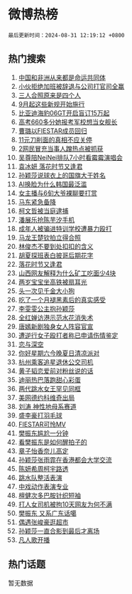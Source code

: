 # 微博热榜

`最后更新时间：2024-08-31 12:19:12 +0800`

## 热门搜索

1. [中国和非洲从来都是命运共同体](https://m.weibo.cn/search?containerid=100103type%3D1%26t%3D10%26q%3D%23%E4%B8%AD%E5%9B%BD%E5%92%8C%E9%9D%9E%E6%B4%B2%E4%BB%8E%E6%9D%A5%E9%83%BD%E6%98%AF%E5%91%BD%E8%BF%90%E5%85%B1%E5%90%8C%E4%BD%93%23&stream_entry_id=51&isnewpage=1&extparam=seat%3D1%26pos%3D0%26cate%3D10103%26q%3D%2523%25E4%25B8%25AD%25E5%259B%25BD%25E5%2592%258C%25E9%259D%259E%25E6%25B4%25B2%25E4%25BB%258E%25E6%259D%25A5%25E9%2583%25BD%25E6%2598%25AF%25E5%2591%25BD%25E8%25BF%2590%25E5%2585%25B1%25E5%2590%258C%25E4%25BD%2593%2523%26stream_entry_id%3D51%26filter_type%3Drealtimehot%26dgr%3D0%26c_type%3D51%26display_time%3D1725077950%26pre_seqid%3D17250779509100064158)
1. [小伙拒绝加班被辞退与公司打官司全赢](https://m.weibo.cn/search?containerid=100103type%3D1%26t%3D10%26q%3D%23%E5%B0%8F%E4%BC%99%E6%8B%92%E7%BB%9D%E5%8A%A0%E7%8F%AD%E8%A2%AB%E8%BE%9E%E9%80%80%E4%B8%8E%E5%85%AC%E5%8F%B8%E6%89%93%E5%AE%98%E5%8F%B8%E5%85%A8%E8%B5%A2%23&stream_entry_id=31&isnewpage=1&extparam=seat%3D1%26flag%3D1%26filter_type%3Drealtimehot%26realpos%3D1%26c_type%3D31%26lcate%3D5001%26cate%3D5001%26band_rank%3D1%26pos%3D0%26q%3D%2523%25E5%25B0%258F%25E4%25BC%2599%25E6%258B%2592%25E7%25BB%259D%25E5%258A%25A0%25E7%258F%25AD%25E8%25A2%25AB%25E8%25BE%259E%25E9%2580%2580%25E4%25B8%258E%25E5%2585%25AC%25E5%258F%25B8%25E6%2589%2593%25E5%25AE%2598%25E5%258F%25B8%25E5%2585%25A8%25E8%25B5%25A2%2523%26stream_entry_id%3D31%26dgr%3D0%26display_time%3D1725077950%26pre_seqid%3D17250779509100064158)
1. [三人合照原来是四个人](https://m.weibo.cn/search?containerid=100103type%3D1%26t%3D10%26q%3D%E4%B8%89%E4%BA%BA%E5%90%88%E7%85%A7%E5%8E%9F%E6%9D%A5%E6%98%AF%E5%9B%9B%E4%B8%AA%E4%BA%BA&stream_entry_id=31&isnewpage=1&extparam=seat%3D1%26flag%3D2%26filter_type%3Drealtimehot%26realpos%3D2%26c_type%3D31%26lcate%3D5001%26cate%3D5001%26band_rank%3D2%26pos%3D1%26q%3D%25E4%25B8%2589%25E4%25BA%25BA%25E5%2590%2588%25E7%2585%25A7%25E5%258E%259F%25E6%259D%25A5%25E6%2598%25AF%25E5%259B%259B%25E4%25B8%25AA%25E4%25BA%25BA%26stream_entry_id%3D31%26dgr%3D0%26display_time%3D1725077950%26pre_seqid%3D17250779509100064158)
1. [9月起这些新规开始施行](https://m.weibo.cn/search?containerid=100103type%3D1%26t%3D10%26q%3D%239%E6%9C%88%E8%B5%B7%E8%BF%99%E4%BA%9B%E6%96%B0%E8%A7%84%E5%BC%80%E5%A7%8B%E6%96%BD%E8%A1%8C%23&stream_entry_id=31&isnewpage=1&extparam=seat%3D1%26flag%3D0%26filter_type%3Drealtimehot%26realpos%3D3%26c_type%3D31%26lcate%3D5001%26cate%3D5001%26band_rank%3D3%26pos%3D2%26q%3D%25239%25E6%259C%2588%25E8%25B5%25B7%25E8%25BF%2599%25E4%25BA%259B%25E6%2596%25B0%25E8%25A7%2584%25E5%25BC%2580%25E5%25A7%258B%25E6%2596%25BD%25E8%25A1%258C%2523%26stream_entry_id%3D31%26dgr%3D0%26display_time%3D1725077950%26pre_seqid%3D17250779509100064158)
1. [比亚迪海豹06GT开启盲订15万起](https://m.weibo.cn/search?containerid=100103type%3D1%26t%3D10%26q%3D%23%E6%AF%94%E4%BA%9A%E8%BF%AA%E6%B5%B7%E8%B1%B906GT%E5%BC%80%E5%90%AF%E7%9B%B2%E8%AE%A215%E4%B8%87%E8%B5%B7%23&stream_entry_id=31&isnewpage=1&extparam=seat%3D1%26adid%3D252853%26is_ad_pos%3D1%26filter_type%3Drealtimehot%26c_type%3D31%26lcate%3D5001%26band_rank%3D4%26cate%3D5001%26topic_ad%3D1%26pos%3D3%26q%3D%2523%25E6%25AF%2594%25E4%25BA%259A%25E8%25BF%25AA%25E6%25B5%25B7%25E8%25B1%25B906GT%25E5%25BC%2580%25E5%2590%25AF%25E7%259B%25B2%25E8%25AE%25A215%25E4%25B8%2587%25E8%25B5%25B7%2523%26stream_entry_id%3D31%26dgr%3D0%26display_time%3D1725077950%26pre_seqid%3D17250779509100064158)
1. [高考660多分她报考军校想当女舰长](https://m.weibo.cn/search?containerid=100103type%3D1%26t%3D10%26q%3D%23%E9%AB%98%E8%80%83660%E5%A4%9A%E5%88%86%E5%A5%B9%E6%8A%A5%E8%80%83%E5%86%9B%E6%A0%A1%E6%83%B3%E5%BD%93%E5%A5%B3%E8%88%B0%E9%95%BF%23&stream_entry_id=31&isnewpage=1&extparam=seat%3D1%26flag%3D1%26filter_type%3Drealtimehot%26realpos%3D4%26c_type%3D31%26lcate%3D5001%26cate%3D5001%26band_rank%3D4%26pos%3D4%26q%3D%2523%25E9%25AB%2598%25E8%2580%2583660%25E5%25A4%259A%25E5%2588%2586%25E5%25A5%25B9%25E6%258A%25A5%25E8%2580%2583%25E5%2586%259B%25E6%25A0%25A1%25E6%2583%25B3%25E5%25BD%2593%25E5%25A5%25B3%25E8%2588%25B0%25E9%2595%25BF%2523%26stream_entry_id%3D31%26dgr%3D0%26display_time%3D1725077950%26pre_seqid%3D17250779509100064158)
1. [曹璐以FIESTAR成员回归](https://m.weibo.cn/search?containerid=100103type%3D1%26t%3D10%26q%3D%23%E6%9B%B9%E7%92%90%E4%BB%A5FIESTAR%E6%88%90%E5%91%98%E5%9B%9E%E5%BD%92%23&stream_entry_id=31&isnewpage=1&extparam=seat%3D1%26flag%3D1%26filter_type%3Drealtimehot%26realpos%3D5%26c_type%3D31%26lcate%3D5001%26cate%3D5001%26band_rank%3D5%26pos%3D5%26q%3D%2523%25E6%259B%25B9%25E7%2592%2590%25E4%25BB%25A5FIESTAR%25E6%2588%2590%25E5%2591%2598%25E5%259B%259E%25E5%25BD%2592%2523%26stream_entry_id%3D31%26dgr%3D0%26display_time%3D1725077950%26pre_seqid%3D17250779509100064158)
1. [11元刀削面的真相不应关停](https://m.weibo.cn/search?containerid=100103type%3D1%26t%3D10%26q%3D%2311%E5%85%83%E5%88%80%E5%89%8A%E9%9D%A2%E7%9A%84%E7%9C%9F%E7%9B%B8%E4%B8%8D%E5%BA%94%E5%85%B3%E5%81%9C%23&stream_entry_id=31&isnewpage=1&extparam=seat%3D1%26flag%3D0%26filter_type%3Drealtimehot%26realpos%3D6%26c_type%3D31%26lcate%3D5001%26cate%3D5001%26band_rank%3D6%26pos%3D6%26q%3D%252311%25E5%2585%2583%25E5%2588%2580%25E5%2589%258A%25E9%259D%25A2%25E7%259A%2584%25E7%259C%259F%25E7%259B%25B8%25E4%25B8%258D%25E5%25BA%2594%25E5%2585%25B3%25E5%2581%259C%2523%26stream_entry_id%3D31%26dgr%3D0%26display_time%3D1725077950%26pre_seqid%3D17250779509100064158)
1. [2网民冒充当事人蹭热点被抓获](https://m.weibo.cn/search?containerid=100103type%3D1%26t%3D10%26q%3D%232%E7%BD%91%E6%B0%91%E5%86%92%E5%85%85%E5%BD%93%E4%BA%8B%E4%BA%BA%E8%B9%AD%E7%83%AD%E7%82%B9%E8%A2%AB%E6%8A%93%E8%8E%B7%23&stream_entry_id=31&isnewpage=1&extparam=seat%3D1%26adid%3D252927%26is_ad_pos%3D1%26filter_type%3Drealtimehot%26c_type%3D31%26lcate%3D5001%26cate%3D5001%26band_rank%3D7%26pos%3D7%26q%3D%25232%25E7%25BD%2591%25E6%25B0%2591%25E5%2586%2592%25E5%2585%2585%25E5%25BD%2593%25E4%25BA%258B%25E4%25BA%25BA%25E8%25B9%25AD%25E7%2583%25AD%25E7%2582%25B9%25E8%25A2%25AB%25E6%258A%2593%25E8%258E%25B7%2523%26stream_entry_id%3D31%26dgr%3D0%26display_time%3D1725077950%26pre_seqid%3D17250779509100064158)
1. [吴尊陪NeiNei排队7小时看霉霉演唱会](https://m.weibo.cn/search?containerid=100103type%3D1%26t%3D10%26q%3D%23%E5%90%B4%E5%B0%8A%E9%99%AANeiNei%E6%8E%92%E9%98%9F7%E5%B0%8F%E6%97%B6%E7%9C%8B%E9%9C%89%E9%9C%89%E6%BC%94%E5%94%B1%E4%BC%9A%23&stream_entry_id=31&isnewpage=1&extparam=seat%3D1%26flag%3D2%26filter_type%3Drealtimehot%26realpos%3D7%26c_type%3D31%26lcate%3D5001%26cate%3D5001%26band_rank%3D7%26pos%3D8%26q%3D%2523%25E5%2590%25B4%25E5%25B0%258A%25E9%2599%25AANeiNei%25E6%258E%2592%25E9%2598%259F7%25E5%25B0%258F%25E6%2597%25B6%25E7%259C%258B%25E9%259C%2589%25E9%259C%2589%25E6%25BC%2594%25E5%2594%25B1%25E4%25BC%259A%2523%26stream_entry_id%3D31%26dgr%3D0%26display_time%3D1725077950%26pre_seqid%3D17250779509100064158)
1. [袁冰妍 落花时节又逢君](https://m.weibo.cn/search?containerid=100103type%3D1%26t%3D10%26q%3D%E8%A2%81%E5%86%B0%E5%A6%8D+%E8%90%BD%E8%8A%B1%E6%97%B6%E8%8A%82%E5%8F%88%E9%80%A2%E5%90%9B&stream_entry_id=31&isnewpage=1&extparam=seat%3D1%26flag%3D1%26filter_type%3Drealtimehot%26realpos%3D8%26c_type%3D31%26lcate%3D5001%26cate%3D5001%26band_rank%3D8%26pos%3D9%26q%3D%25E8%25A2%2581%25E5%2586%25B0%25E5%25A6%258D%2520%25E8%2590%25BD%25E8%258A%25B1%25E6%2597%25B6%25E8%258A%2582%25E5%258F%2588%25E9%2580%25A2%25E5%2590%259B%26stream_entry_id%3D31%26dgr%3D0%26display_time%3D1725077950%26pre_seqid%3D17250779509100064158)
1. [孙颖莎说球衣上的国旗大于姓名](https://m.weibo.cn/search?containerid=100103type%3D1%26t%3D10%26q%3D%23%E5%AD%99%E9%A2%96%E8%8E%8E%E8%AF%B4%E7%90%83%E8%A1%A3%E4%B8%8A%E7%9A%84%E5%9B%BD%E6%97%97%E5%A4%A7%E4%BA%8E%E5%A7%93%E5%90%8D%23&stream_entry_id=31&isnewpage=1&extparam=seat%3D1%26flag%3D0%26filter_type%3Drealtimehot%26realpos%3D9%26c_type%3D31%26lcate%3D5001%26cate%3D5001%26band_rank%3D9%26pos%3D10%26q%3D%2523%25E5%25AD%2599%25E9%25A2%2596%25E8%258E%258E%25E8%25AF%25B4%25E7%2590%2583%25E8%25A1%25A3%25E4%25B8%258A%25E7%259A%2584%25E5%259B%25BD%25E6%2597%2597%25E5%25A4%25A7%25E4%25BA%258E%25E5%25A7%2593%25E5%2590%258D%2523%26stream_entry_id%3D31%26dgr%3D0%26display_time%3D1725077950%26pre_seqid%3D17250779509100064158)
1. [AI换脸为什么韩国最泛滥](https://m.weibo.cn/search?containerid=100103type%3D1%26t%3D10%26q%3D%23AI%E6%8D%A2%E8%84%B8%E4%B8%BA%E4%BB%80%E4%B9%88%E9%9F%A9%E5%9B%BD%E6%9C%80%E6%B3%9B%E6%BB%A5%23&stream_entry_id=31&isnewpage=1&extparam=seat%3D1%26flag%3D1%26filter_type%3Drealtimehot%26realpos%3D10%26c_type%3D31%26lcate%3D5001%26cate%3D5001%26band_rank%3D10%26pos%3D11%26q%3D%2523AI%25E6%258D%25A2%25E8%2584%25B8%25E4%25B8%25BA%25E4%25BB%2580%25E4%25B9%2588%25E9%259F%25A9%25E5%259B%25BD%25E6%259C%2580%25E6%25B3%259B%25E6%25BB%25A5%2523%26stream_entry_id%3D31%26dgr%3D0%26display_time%3D1725077950%26pre_seqid%3D17250779509100064158)
1. [女主播与6旬大爷裸聊要打赏](https://m.weibo.cn/search?containerid=100103type%3D1%26t%3D10%26q%3D%23%E5%A5%B3%E4%B8%BB%E6%92%AD%E4%B8%8E6%E6%97%AC%E5%A4%A7%E7%88%B7%E8%A3%B8%E8%81%8A%E8%A6%81%E6%89%93%E8%B5%8F%23&stream_entry_id=31&isnewpage=1&extparam=seat%3D1%26flag%3D2%26filter_type%3Drealtimehot%26realpos%3D11%26c_type%3D31%26lcate%3D5001%26cate%3D5001%26band_rank%3D11%26pos%3D12%26q%3D%2523%25E5%25A5%25B3%25E4%25B8%25BB%25E6%2592%25AD%25E4%25B8%258E6%25E6%2597%25AC%25E5%25A4%25A7%25E7%2588%25B7%25E8%25A3%25B8%25E8%2581%258A%25E8%25A6%2581%25E6%2589%2593%25E8%25B5%258F%2523%26stream_entry_id%3D31%26dgr%3D0%26display_time%3D1725077950%26pre_seqid%3D17250779509100064158)
1. [马东紧急备降](https://m.weibo.cn/search?containerid=100103type%3D1%26t%3D10%26q%3D%23%E9%A9%AC%E4%B8%9C%E7%B4%A7%E6%80%A5%E5%A4%87%E9%99%8D%23&stream_entry_id=31&isnewpage=1&extparam=seat%3D1%26flag%3D2%26filter_type%3Drealtimehot%26realpos%3D12%26c_type%3D31%26lcate%3D5001%26cate%3D5001%26band_rank%3D12%26pos%3D13%26q%3D%2523%25E9%25A9%25AC%25E4%25B8%259C%25E7%25B4%25A7%25E6%2580%25A5%25E5%25A4%2587%25E9%2599%258D%2523%26stream_entry_id%3D31%26dgr%3D0%26display_time%3D1725077950%26pre_seqid%3D17250779509100064158)
1. [柯文哲被当庭逮捕](https://m.weibo.cn/search?containerid=100103type%3D1%26t%3D10%26q%3D%23%E6%9F%AF%E6%96%87%E5%93%B2%E8%A2%AB%E5%BD%93%E5%BA%AD%E9%80%AE%E6%8D%95%23&stream_entry_id=31&isnewpage=1&extparam=seat%3D1%26flag%3D0%26filter_type%3Drealtimehot%26realpos%3D13%26c_type%3D31%26lcate%3D5001%26cate%3D5001%26band_rank%3D13%26pos%3D14%26q%3D%2523%25E6%259F%25AF%25E6%2596%2587%25E5%2593%25B2%25E8%25A2%25AB%25E5%25BD%2593%25E5%25BA%25AD%25E9%2580%25AE%25E6%258D%2595%2523%26stream_entry_id%3D31%26dgr%3D0%26display_time%3D1725077950%26pre_seqid%3D17250779509100064158)
1. [潘展乐抢陈芋汐手机](https://m.weibo.cn/search?containerid=100103type%3D1%26t%3D10%26q%3D%23%E6%BD%98%E5%B1%95%E4%B9%90%E6%8A%A2%E9%99%88%E8%8A%8B%E6%B1%90%E6%89%8B%E6%9C%BA%23&stream_entry_id=31&isnewpage=1&extparam=seat%3D1%26flag%3D0%26filter_type%3Drealtimehot%26realpos%3D14%26c_type%3D31%26lcate%3D5001%26cate%3D5001%26band_rank%3D14%26pos%3D15%26q%3D%2523%25E6%25BD%2598%25E5%25B1%2595%25E4%25B9%2590%25E6%258A%25A2%25E9%2599%2588%25E8%258A%258B%25E6%25B1%2590%25E6%2589%258B%25E6%259C%25BA%2523%26stream_entry_id%3D31%26dgr%3D0%26display_time%3D1725077950%26pre_seqid%3D17250779509100064158)
1. [成年人被骗进特训学校遭暴力殴打](https://m.weibo.cn/search?containerid=100103type%3D1%26t%3D10%26q%3D%23%E6%88%90%E5%B9%B4%E4%BA%BA%E8%A2%AB%E9%AA%97%E8%BF%9B%E7%89%B9%E8%AE%AD%E5%AD%A6%E6%A0%A1%E9%81%AD%E6%9A%B4%E5%8A%9B%E6%AE%B4%E6%89%93%23&stream_entry_id=31&isnewpage=1&extparam=seat%3D1%26flag%3D1%26filter_type%3Drealtimehot%26realpos%3D15%26c_type%3D31%26lcate%3D5001%26cate%3D5001%26band_rank%3D15%26pos%3D16%26q%3D%2523%25E6%2588%2590%25E5%25B9%25B4%25E4%25BA%25BA%25E8%25A2%25AB%25E9%25AA%2597%25E8%25BF%259B%25E7%2589%25B9%25E8%25AE%25AD%25E5%25AD%25A6%25E6%25A0%25A1%25E9%2581%25AD%25E6%259A%25B4%25E5%258A%259B%25E6%25AE%25B4%25E6%2589%2593%2523%26stream_entry_id%3D31%26dgr%3D0%26display_time%3D1725077950%26pre_seqid%3D17250779509100064158)
1. [马龙王楚钦拍立得合照](https://m.weibo.cn/search?containerid=100103type%3D1%26t%3D10%26q%3D%23%E9%A9%AC%E9%BE%99%E7%8E%8B%E6%A5%9A%E9%92%A6%E6%8B%8D%E7%AB%8B%E5%BE%97%E5%90%88%E7%85%A7%23&stream_entry_id=31&isnewpage=1&extparam=seat%3D1%26flag%3D0%26filter_type%3Drealtimehot%26realpos%3D16%26c_type%3D31%26lcate%3D5001%26cate%3D5001%26band_rank%3D16%26pos%3D17%26q%3D%2523%25E9%25A9%25AC%25E9%25BE%2599%25E7%258E%258B%25E6%25A5%259A%25E9%2592%25A6%25E6%258B%258D%25E7%25AB%258B%25E5%25BE%2597%25E5%2590%2588%25E7%2585%25A7%2523%26stream_entry_id%3D31%26dgr%3D0%26display_time%3D1725077950%26pre_seqid%3D17250779509100064158)
1. [林俊杰不要到处扣扣的含义](https://m.weibo.cn/search?containerid=100103type%3D1%26t%3D10%26q%3D%E6%9E%97%E4%BF%8A%E6%9D%B0%E4%B8%8D%E8%A6%81%E5%88%B0%E5%A4%84%E6%89%A3%E6%89%A3%E7%9A%84%E5%90%AB%E4%B9%89&stream_entry_id=31&isnewpage=1&extparam=seat%3D1%26flag%3D0%26filter_type%3Drealtimehot%26realpos%3D17%26c_type%3D31%26lcate%3D5001%26cate%3D5001%26band_rank%3D17%26pos%3D18%26q%3D%25E6%259E%2597%25E4%25BF%258A%25E6%259D%25B0%25E4%25B8%258D%25E8%25A6%2581%25E5%2588%25B0%25E5%25A4%2584%25E6%2589%25A3%25E6%2589%25A3%25E7%259A%2584%25E5%2590%25AB%25E4%25B9%2589%26stream_entry_id%3D31%26dgr%3D0%26display_time%3D1725077950%26pre_seqid%3D17250779509100064158)
1. [胡夏探班表白披哥后期花字](https://m.weibo.cn/search?containerid=100103type%3D1%26t%3D10%26q%3D%E8%83%A1%E5%A4%8F%E6%8E%A2%E7%8F%AD%E8%A1%A8%E7%99%BD%E6%8A%AB%E5%93%A5%E5%90%8E%E6%9C%9F%E8%8A%B1%E5%AD%97&stream_entry_id=31&isnewpage=1&extparam=seat%3D1%26flag%3D1%26filter_type%3Drealtimehot%26realpos%3D18%26c_type%3D31%26lcate%3D5001%26cate%3D5001%26band_rank%3D18%26pos%3D19%26q%3D%25E8%2583%25A1%25E5%25A4%258F%25E6%258E%25A2%25E7%258F%25AD%25E8%25A1%25A8%25E7%2599%25BD%25E6%258A%25AB%25E5%2593%25A5%25E5%2590%258E%25E6%259C%259F%25E8%258A%25B1%25E5%25AD%2597%26stream_entry_id%3D31%26dgr%3D0%26display_time%3D1725077950%26pre_seqid%3D17250779509100064158)
1. [落花时节又逢君](https://m.weibo.cn/search?containerid=100103type%3D1%26t%3D10%26q%3D%E8%90%BD%E8%8A%B1%E6%97%B6%E8%8A%82%E5%8F%88%E9%80%A2%E5%90%9B&stream_entry_id=31&isnewpage=1&extparam=seat%3D1%26flag%3D1%26filter_type%3Drealtimehot%26realpos%3D19%26c_type%3D31%26lcate%3D5001%26cate%3D5001%26band_rank%3D19%26pos%3D20%26q%3D%25E8%2590%25BD%25E8%258A%25B1%25E6%2597%25B6%25E8%258A%2582%25E5%258F%2588%25E9%2580%25A2%25E5%2590%259B%26stream_entry_id%3D31%26dgr%3D0%26display_time%3D1725077950%26pre_seqid%3D17250779509100064158)
1. [山西网友解释为什么矿工吃面少4块](https://m.weibo.cn/search?containerid=100103type%3D1%26t%3D10%26q%3D%23%E5%B1%B1%E8%A5%BF%E7%BD%91%E5%8F%8B%E8%A7%A3%E9%87%8A%E4%B8%BA%E4%BB%80%E4%B9%88%E7%9F%BF%E5%B7%A5%E5%90%83%E9%9D%A2%E5%B0%914%E5%9D%97%23&stream_entry_id=31&isnewpage=1&extparam=seat%3D1%26flag%3D1%26filter_type%3Drealtimehot%26realpos%3D20%26c_type%3D31%26lcate%3D5001%26cate%3D5001%26band_rank%3D20%26pos%3D21%26q%3D%2523%25E5%25B1%25B1%25E8%25A5%25BF%25E7%25BD%2591%25E5%258F%258B%25E8%25A7%25A3%25E9%2587%258A%25E4%25B8%25BA%25E4%25BB%2580%25E4%25B9%2588%25E7%259F%25BF%25E5%25B7%25A5%25E5%2590%2583%25E9%259D%25A2%25E5%25B0%25914%25E5%259D%2597%2523%26stream_entry_id%3D31%26dgr%3D0%26display_time%3D1725077950%26pre_seqid%3D17250779509100064158)
1. [两岁宝宝坐高铁被扇耳光](https://m.weibo.cn/search?containerid=100103type%3D1%26t%3D10%26q%3D%23%E4%B8%A4%E5%B2%81%E5%AE%9D%E5%AE%9D%E5%9D%90%E9%AB%98%E9%93%81%E8%A2%AB%E6%89%87%E8%80%B3%E5%85%89%23&stream_entry_id=31&isnewpage=1&extparam=seat%3D1%26flag%3D1%26filter_type%3Drealtimehot%26realpos%3D21%26c_type%3D31%26lcate%3D5001%26cate%3D5001%26band_rank%3D21%26pos%3D22%26q%3D%2523%25E4%25B8%25A4%25E5%25B2%2581%25E5%25AE%259D%25E5%25AE%259D%25E5%259D%2590%25E9%25AB%2598%25E9%2593%2581%25E8%25A2%25AB%25E6%2589%2587%25E8%2580%25B3%25E5%2585%2589%2523%26stream_entry_id%3D31%26dgr%3D0%26display_time%3D1725077950%26pre_seqid%3D17250779509100064158)
1. [头一次见千金大小狗](https://m.weibo.cn/search?containerid=100103type%3D1%26t%3D10%26q%3D%E5%A4%B4%E4%B8%80%E6%AC%A1%E8%A7%81%E5%8D%83%E9%87%91%E5%A4%A7%E5%B0%8F%E7%8B%97&stream_entry_id=31&isnewpage=1&extparam=seat%3D1%26flag%3D0%26filter_type%3Drealtimehot%26realpos%3D22%26c_type%3D31%26lcate%3D5001%26cate%3D5001%26band_rank%3D22%26pos%3D23%26q%3D%25E5%25A4%25B4%25E4%25B8%2580%25E6%25AC%25A1%25E8%25A7%2581%25E5%258D%2583%25E9%2587%2591%25E5%25A4%25A7%25E5%25B0%258F%25E7%258B%2597%26stream_entry_id%3D31%26dgr%3D0%26display_time%3D1725077950%26pre_seqid%3D17250779509100064158)
1. [吃了一个月褪黑素后的真实感受](https://m.weibo.cn/search?containerid=100103type%3D1%26t%3D10%26q%3D%23%E5%90%83%E4%BA%86%E4%B8%80%E4%B8%AA%E6%9C%88%E8%A4%AA%E9%BB%91%E7%B4%A0%E5%90%8E%E7%9A%84%E7%9C%9F%E5%AE%9E%E6%84%9F%E5%8F%97%23&stream_entry_id=31&isnewpage=1&extparam=seat%3D1%26flag%3D2%26filter_type%3Drealtimehot%26realpos%3D23%26c_type%3D31%26lcate%3D5001%26cate%3D5001%26band_rank%3D23%26pos%3D24%26q%3D%2523%25E5%2590%2583%25E4%25BA%2586%25E4%25B8%2580%25E4%25B8%25AA%25E6%259C%2588%25E8%25A4%25AA%25E9%25BB%2591%25E7%25B4%25A0%25E5%2590%258E%25E7%259A%2584%25E7%259C%259F%25E5%25AE%259E%25E6%2584%259F%25E5%258F%2597%2523%26stream_entry_id%3D31%26dgr%3D0%26display_time%3D1725077950%26pre_seqid%3D17250779509100064158)
1. [李雯雯公主抱孙颖莎](https://m.weibo.cn/search?containerid=100103type%3D1%26t%3D10%26q%3D%23%E6%9D%8E%E9%9B%AF%E9%9B%AF%E5%85%AC%E4%B8%BB%E6%8A%B1%E5%AD%99%E9%A2%96%E8%8E%8E%23&stream_entry_id=31&isnewpage=1&extparam=seat%3D1%26flag%3D1%26filter_type%3Drealtimehot%26realpos%3D24%26c_type%3D31%26lcate%3D5001%26cate%3D5001%26band_rank%3D24%26pos%3D25%26q%3D%2523%25E6%259D%258E%25E9%259B%25AF%25E9%259B%25AF%25E5%2585%25AC%25E4%25B8%25BB%25E6%258A%25B1%25E5%25AD%2599%25E9%25A2%2596%25E8%258E%258E%2523%26stream_entry_id%3D31%26dgr%3D0%26display_time%3D1725077950%26pre_seqid%3D17250779509100064158)
1. [全红婵访港示范水花消失术](https://m.weibo.cn/search?containerid=100103type%3D1%26t%3D10%26q%3D%23%E5%85%A8%E7%BA%A2%E5%A9%B5%E8%AE%BF%E6%B8%AF%E7%A4%BA%E8%8C%83%E6%B0%B4%E8%8A%B1%E6%B6%88%E5%A4%B1%E6%9C%AF%23&stream_entry_id=31&isnewpage=1&extparam=seat%3D1%26flag%3D1%26filter_type%3Drealtimehot%26realpos%3D25%26c_type%3D31%26lcate%3D5001%26cate%3D5001%26band_rank%3D25%26pos%3D26%26q%3D%2523%25E5%2585%25A8%25E7%25BA%25A2%25E5%25A9%25B5%25E8%25AE%25BF%25E6%25B8%25AF%25E7%25A4%25BA%25E8%258C%2583%25E6%25B0%25B4%25E8%258A%25B1%25E6%25B6%2588%25E5%25A4%25B1%25E6%259C%25AF%2523%26stream_entry_id%3D31%26dgr%3D0%26display_time%3D1725077950%26pre_seqid%3D17250779509100064158)
1. [唐嫣新剧独身女人阵容官宣](https://m.weibo.cn/search?containerid=100103type%3D1%26t%3D10%26q%3D%E5%94%90%E5%AB%A3%E6%96%B0%E5%89%A7%E7%8B%AC%E8%BA%AB%E5%A5%B3%E4%BA%BA%E9%98%B5%E5%AE%B9%E5%AE%98%E5%AE%A3&stream_entry_id=31&isnewpage=1&extparam=seat%3D1%26flag%3D1%26filter_type%3Drealtimehot%26realpos%3D26%26c_type%3D31%26lcate%3D5001%26cate%3D5001%26band_rank%3D26%26pos%3D27%26q%3D%25E5%2594%2590%25E5%25AB%25A3%25E6%2596%25B0%25E5%2589%25A7%25E7%258B%25AC%25E8%25BA%25AB%25E5%25A5%25B3%25E4%25BA%25BA%25E9%2598%25B5%25E5%25AE%25B9%25E5%25AE%2598%25E5%25AE%25A3%26stream_entry_id%3D31%26dgr%3D0%26display_time%3D1725077950%26pre_seqid%3D17250779509100064158)
1. [遭逆行女子殴打者称已申请伤情鉴定](https://m.weibo.cn/search?containerid=100103type%3D1%26t%3D10%26q%3D%23%E9%81%AD%E9%80%86%E8%A1%8C%E5%A5%B3%E5%AD%90%E6%AE%B4%E6%89%93%E8%80%85%E7%A7%B0%E5%B7%B2%E7%94%B3%E8%AF%B7%E4%BC%A4%E6%83%85%E9%89%B4%E5%AE%9A%23&stream_entry_id=31&isnewpage=1&extparam=seat%3D1%26flag%3D1%26filter_type%3Drealtimehot%26realpos%3D27%26c_type%3D31%26lcate%3D5001%26cate%3D5001%26band_rank%3D27%26pos%3D28%26q%3D%2523%25E9%2581%25AD%25E9%2580%2586%25E8%25A1%258C%25E5%25A5%25B3%25E5%25AD%2590%25E6%25AE%25B4%25E6%2589%2593%25E8%2580%2585%25E7%25A7%25B0%25E5%25B7%25B2%25E7%2594%25B3%25E8%25AF%25B7%25E4%25BC%25A4%25E6%2583%2585%25E9%2589%25B4%25E5%25AE%259A%2523%26stream_entry_id%3D31%26dgr%3D0%26display_time%3D1725077950%26pre_seqid%3D17250779509100064158)
1. [恋与深空](https://m.weibo.cn/search?containerid=100103type%3D1%26t%3D10%26q%3D%E6%81%8B%E4%B8%8E%E6%B7%B1%E7%A9%BA&stream_entry_id=31&isnewpage=1&extparam=seat%3D1%26flag%3D1%26filter_type%3Drealtimehot%26realpos%3D28%26c_type%3D31%26lcate%3D5001%26cate%3D5001%26band_rank%3D28%26pos%3D29%26q%3D%25E6%2581%258B%25E4%25B8%258E%25E6%25B7%25B1%25E7%25A9%25BA%26stream_entry_id%3D31%26dgr%3D0%26display_time%3D1725077950%26pre_seqid%3D17250779509100064158)
1. [你好星期六今晚夏日清凉派对](https://m.weibo.cn/search?containerid=100103type%3D1%26t%3D10%26q%3D%23%E4%BD%A0%E5%A5%BD%E6%98%9F%E6%9C%9F%E5%85%AD%E4%BB%8A%E6%99%9A%E5%A4%8F%E6%97%A5%E6%B8%85%E5%87%89%E6%B4%BE%E5%AF%B9%23&stream_entry_id=31&isnewpage=1&extparam=seat%3D1%26flag%3D1%26filter_type%3Drealtimehot%26realpos%3D29%26c_type%3D31%26lcate%3D5001%26cate%3D5001%26band_rank%3D29%26pos%3D30%26q%3D%2523%25E4%25BD%25A0%25E5%25A5%25BD%25E6%2598%259F%25E6%259C%259F%25E5%2585%25AD%25E4%25BB%258A%25E6%2599%259A%25E5%25A4%258F%25E6%2597%25A5%25E6%25B8%2585%25E5%2587%2589%25E6%25B4%25BE%25E5%25AF%25B9%2523%26stream_entry_id%3D31%26dgr%3D0%26display_time%3D1725077950%26pre_seqid%3D17250779509100064158)
1. [杭州乘客追星退休公交司机](https://m.weibo.cn/search?containerid=100103type%3D1%26t%3D10%26q%3D%23%E6%9D%AD%E5%B7%9E%E4%B9%98%E5%AE%A2%E8%BF%BD%E6%98%9F%E9%80%80%E4%BC%91%E5%85%AC%E4%BA%A4%E5%8F%B8%E6%9C%BA%23&stream_entry_id=31&isnewpage=1&extparam=seat%3D1%26flag%3D32768%26filter_type%3Drealtimehot%26realpos%3D30%26c_type%3D31%26lcate%3D5001%26cate%3D5001%26band_rank%3D30%26pos%3D31%26q%3D%2523%25E6%259D%25AD%25E5%25B7%259E%25E4%25B9%2598%25E5%25AE%25A2%25E8%25BF%25BD%25E6%2598%259F%25E9%2580%2580%25E4%25BC%2591%25E5%2585%25AC%25E4%25BA%25A4%25E5%258F%25B8%25E6%259C%25BA%2523%26stream_entry_id%3D31%26dgr%3D0%26display_time%3D1725077950%26pre_seqid%3D17250779509100064158)
1. [黄子韬恋爱前对粉丝说的话](https://m.weibo.cn/search?containerid=100103type%3D1%26t%3D10%26q%3D%23%E9%BB%84%E5%AD%90%E9%9F%AC%E6%81%8B%E7%88%B1%E5%89%8D%E5%AF%B9%E7%B2%89%E4%B8%9D%E8%AF%B4%E7%9A%84%E8%AF%9D%23&stream_entry_id=31&isnewpage=1&extparam=seat%3D1%26flag%3D0%26filter_type%3Drealtimehot%26realpos%3D31%26c_type%3D31%26lcate%3D5001%26cate%3D5001%26band_rank%3D31%26pos%3D32%26q%3D%2523%25E9%25BB%2584%25E5%25AD%2590%25E9%259F%25AC%25E6%2581%258B%25E7%2588%25B1%25E5%2589%258D%25E5%25AF%25B9%25E7%25B2%2589%25E4%25B8%259D%25E8%25AF%25B4%25E7%259A%2584%25E8%25AF%259D%2523%26stream_entry_id%3D31%26dgr%3D0%26display_time%3D1725077950%26pre_seqid%3D17250779509100064158)
1. [迪丽热巴落跑甜心彩蛋](https://m.weibo.cn/search?containerid=100103type%3D1%26t%3D10%26q%3D%23%E8%BF%AA%E4%B8%BD%E7%83%AD%E5%B7%B4%E8%90%BD%E8%B7%91%E7%94%9C%E5%BF%83%E5%BD%A9%E8%9B%8B%23&stream_entry_id=31&isnewpage=1&extparam=seat%3D1%26flag%3D1%26filter_type%3Drealtimehot%26realpos%3D32%26c_type%3D31%26lcate%3D5001%26cate%3D5001%26band_rank%3D32%26pos%3D33%26q%3D%2523%25E8%25BF%25AA%25E4%25B8%25BD%25E7%2583%25AD%25E5%25B7%25B4%25E8%2590%25BD%25E8%25B7%2591%25E7%2594%259C%25E5%25BF%2583%25E5%25BD%25A9%25E8%259B%258B%2523%26stream_entry_id%3D31%26dgr%3D0%26display_time%3D1725077950%26pre_seqid%3D17250779509100064158)
1. [两代跳水女王罕见同框](https://m.weibo.cn/search?containerid=100103type%3D1%26t%3D10%26q%3D%23%E4%B8%A4%E4%BB%A3%E8%B7%B3%E6%B0%B4%E5%A5%B3%E7%8E%8B%E7%BD%95%E8%A7%81%E5%90%8C%E6%A1%86%23&stream_entry_id=31&isnewpage=1&extparam=seat%3D1%26flag%3D1%26filter_type%3Drealtimehot%26realpos%3D33%26c_type%3D31%26lcate%3D5001%26cate%3D5001%26band_rank%3D33%26pos%3D34%26q%3D%2523%25E4%25B8%25A4%25E4%25BB%25A3%25E8%25B7%25B3%25E6%25B0%25B4%25E5%25A5%25B3%25E7%258E%258B%25E7%25BD%2595%25E8%25A7%2581%25E5%2590%258C%25E6%25A1%2586%2523%26stream_entry_id%3D31%26dgr%3D0%26display_time%3D1725077950%26pre_seqid%3D17250779509100064158)
1. [美网德约科维奇出局](https://m.weibo.cn/search?containerid=100103type%3D1%26t%3D10%26q%3D%23%E7%BE%8E%E7%BD%91%E5%BE%B7%E7%BA%A6%E7%A7%91%E7%BB%B4%E5%A5%87%E5%87%BA%E5%B1%80%23&stream_entry_id=31&isnewpage=1&extparam=seat%3D1%26flag%3D1%26filter_type%3Drealtimehot%26realpos%3D34%26c_type%3D31%26lcate%3D5001%26cate%3D5001%26band_rank%3D34%26pos%3D35%26q%3D%2523%25E7%25BE%258E%25E7%25BD%2591%25E5%25BE%25B7%25E7%25BA%25A6%25E7%25A7%2591%25E7%25BB%25B4%25E5%25A5%2587%25E5%2587%25BA%25E5%25B1%2580%2523%26stream_entry_id%3D31%26dgr%3D0%26display_time%3D1725077950%26pre_seqid%3D17250779509100064158)
1. [刘涛 神性地母系赛道](https://m.weibo.cn/search?containerid=100103type%3D1%26t%3D10%26q%3D%E5%88%98%E6%B6%9B+%E7%A5%9E%E6%80%A7%E5%9C%B0%E6%AF%8D%E7%B3%BB%E8%B5%9B%E9%81%93&stream_entry_id=31&isnewpage=1&extparam=seat%3D1%26flag%3D0%26filter_type%3Drealtimehot%26realpos%3D35%26c_type%3D31%26lcate%3D5001%26cate%3D5001%26band_rank%3D35%26pos%3D36%26q%3D%25E5%2588%2598%25E6%25B6%259B%2520%25E7%25A5%259E%25E6%2580%25A7%25E5%259C%25B0%25E6%25AF%258D%25E7%25B3%25BB%25E8%25B5%259B%25E9%2581%2593%26stream_entry_id%3D31%26dgr%3D0%26display_time%3D1725077950%26pre_seqid%3D17250779509100064158)
1. [盛李豪打羽毛球](https://m.weibo.cn/search?containerid=100103type%3D1%26t%3D10%26q%3D%23%E7%9B%9B%E6%9D%8E%E8%B1%AA%E6%89%93%E7%BE%BD%E6%AF%9B%E7%90%83%23&stream_entry_id=31&isnewpage=1&extparam=seat%3D1%26flag%3D1%26filter_type%3Drealtimehot%26realpos%3D36%26c_type%3D31%26lcate%3D5001%26cate%3D5001%26band_rank%3D36%26pos%3D37%26q%3D%2523%25E7%259B%259B%25E6%259D%258E%25E8%25B1%25AA%25E6%2589%2593%25E7%25BE%25BD%25E6%25AF%259B%25E7%2590%2583%2523%26stream_entry_id%3D31%26dgr%3D0%26display_time%3D1725077950%26pre_seqid%3D17250779509100064158)
1. [FIESTAR可怜MV](https://m.weibo.cn/search?containerid=100103type%3D1%26t%3D10%26q%3DFIESTAR%E5%8F%AF%E6%80%9CMV&stream_entry_id=31&isnewpage=1&extparam=seat%3D1%26flag%3D1%26filter_type%3Drealtimehot%26realpos%3D37%26c_type%3D31%26lcate%3D5001%26cate%3D5001%26band_rank%3D37%26pos%3D38%26q%3DFIESTAR%25E5%258F%25AF%25E6%2580%259CMV%26stream_entry_id%3D31%26dgr%3D0%26display_time%3D1725077950%26pre_seqid%3D17250779509100064158)
1. [樊振东尴尬一分钟](https://m.weibo.cn/search?containerid=100103type%3D1%26t%3D10%26q%3D%23%E6%A8%8A%E6%8C%AF%E4%B8%9C%E5%B0%B4%E5%B0%AC%E4%B8%80%E5%88%86%E9%92%9F%23&stream_entry_id=31&isnewpage=1&extparam=seat%3D1%26flag%3D0%26filter_type%3Drealtimehot%26realpos%3D38%26c_type%3D31%26lcate%3D5001%26cate%3D5001%26band_rank%3D38%26pos%3D39%26q%3D%2523%25E6%25A8%258A%25E6%258C%25AF%25E4%25B8%259C%25E5%25B0%25B4%25E5%25B0%25AC%25E4%25B8%2580%25E5%2588%2586%25E9%2592%259F%2523%26stream_entry_id%3D31%26dgr%3D0%26display_time%3D1725077950%26pre_seqid%3D17250779509100064158)
1. [看樊振东是如何醒拍子的](https://m.weibo.cn/search?containerid=100103type%3D1%26t%3D10%26q%3D%E7%9C%8B%E6%A8%8A%E6%8C%AF%E4%B8%9C%E6%98%AF%E5%A6%82%E4%BD%95%E9%86%92%E6%8B%8D%E5%AD%90%E7%9A%84&stream_entry_id=31&isnewpage=1&extparam=seat%3D1%26flag%3D1%26filter_type%3Drealtimehot%26realpos%3D39%26c_type%3D31%26lcate%3D5001%26cate%3D5001%26band_rank%3D39%26pos%3D40%26q%3D%25E7%259C%258B%25E6%25A8%258A%25E6%258C%25AF%25E4%25B8%259C%25E6%2598%25AF%25E5%25A6%2582%25E4%25BD%2595%25E9%2586%2592%25E6%258B%258D%25E5%25AD%2590%25E7%259A%2584%26stream_entry_id%3D31%26dgr%3D0%26display_time%3D1725077950%26pre_seqid%3D17250779509100064158)
1. [章子怡香奈儿高定](https://m.weibo.cn/search?containerid=100103type%3D1%26t%3D10%26q%3D%23%E7%AB%A0%E5%AD%90%E6%80%A1%E9%A6%99%E5%A5%88%E5%84%BF%E9%AB%98%E5%AE%9A%23&stream_entry_id=31&isnewpage=1&extparam=seat%3D1%26flag%3D1%26filter_type%3Drealtimehot%26realpos%3D40%26c_type%3D31%26lcate%3D5001%26cate%3D5001%26band_rank%3D40%26pos%3D41%26q%3D%2523%25E7%25AB%25A0%25E5%25AD%2590%25E6%2580%25A1%25E9%25A6%2599%25E5%25A5%2588%25E5%2584%25BF%25E9%25AB%2598%25E5%25AE%259A%2523%26stream_entry_id%3D31%26dgr%3D0%26display_time%3D1725077950%26pre_seqid%3D17250779509100064158)
1. [孙颖莎张雨霏在香港都会大学交流](https://m.weibo.cn/search?containerid=100103type%3D1%26t%3D10%26q%3D%23%E5%AD%99%E9%A2%96%E8%8E%8E%E5%BC%A0%E9%9B%A8%E9%9C%8F%E5%9C%A8%E9%A6%99%E6%B8%AF%E9%83%BD%E4%BC%9A%E5%A4%A7%E5%AD%A6%E4%BA%A4%E6%B5%81%23&stream_entry_id=31&isnewpage=1&extparam=seat%3D1%26flag%3D0%26filter_type%3Drealtimehot%26realpos%3D41%26c_type%3D31%26lcate%3D5001%26cate%3D5001%26band_rank%3D41%26pos%3D42%26q%3D%2523%25E5%25AD%2599%25E9%25A2%2596%25E8%258E%258E%25E5%25BC%25A0%25E9%259B%25A8%25E9%259C%258F%25E5%259C%25A8%25E9%25A6%2599%25E6%25B8%25AF%25E9%2583%25BD%25E4%25BC%259A%25E5%25A4%25A7%25E5%25AD%25A6%25E4%25BA%25A4%25E6%25B5%2581%2523%26stream_entry_id%3D31%26dgr%3D0%26display_time%3D1725077950%26pre_seqid%3D17250779509100064158)
1. [陈妍希周柯宇路透](https://m.weibo.cn/search?containerid=100103type%3D1%26t%3D10%26q%3D%23%E9%99%88%E5%A6%8D%E5%B8%8C%E5%91%A8%E6%9F%AF%E5%AE%87%E8%B7%AF%E9%80%8F%23&stream_entry_id=31&isnewpage=1&extparam=seat%3D1%26flag%3D0%26filter_type%3Drealtimehot%26realpos%3D42%26c_type%3D31%26lcate%3D5001%26cate%3D5001%26band_rank%3D42%26pos%3D43%26q%3D%2523%25E9%2599%2588%25E5%25A6%258D%25E5%25B8%258C%25E5%2591%25A8%25E6%259F%25AF%25E5%25AE%2587%25E8%25B7%25AF%25E9%2580%258F%2523%26stream_entry_id%3D31%26dgr%3D0%26display_time%3D1725077950%26pre_seqid%3D17250779509100064158)
1. [跳水队整活表演](https://m.weibo.cn/search?containerid=100103type%3D1%26t%3D10%26q%3D%23%E8%B7%B3%E6%B0%B4%E9%98%9F%E6%95%B4%E6%B4%BB%E8%A1%A8%E6%BC%94%23&stream_entry_id=31&isnewpage=1&extparam=seat%3D1%26flag%3D1%26filter_type%3Drealtimehot%26realpos%3D43%26c_type%3D31%26lcate%3D5001%26cate%3D5001%26band_rank%3D43%26pos%3D44%26q%3D%2523%25E8%25B7%25B3%25E6%25B0%25B4%25E9%2598%259F%25E6%2595%25B4%25E6%25B4%25BB%25E8%25A1%25A8%25E6%25BC%2594%2523%26stream_entry_id%3D31%26dgr%3D0%26display_time%3D1725077950%26pre_seqid%3D17250779509100064158)
1. [中戏动作表演专业](https://m.weibo.cn/search?containerid=100103type%3D1%26t%3D10%26q%3D%23%E4%B8%AD%E6%88%8F%E5%8A%A8%E4%BD%9C%E8%A1%A8%E6%BC%94%E4%B8%93%E4%B8%9A%23&stream_entry_id=31&isnewpage=1&extparam=seat%3D1%26flag%3D0%26filter_type%3Drealtimehot%26realpos%3D44%26c_type%3D31%26lcate%3D5001%26cate%3D5001%26band_rank%3D44%26pos%3D45%26q%3D%2523%25E4%25B8%25AD%25E6%2588%258F%25E5%258A%25A8%25E4%25BD%259C%25E8%25A1%25A8%25E6%25BC%2594%25E4%25B8%2593%25E4%25B8%259A%2523%26stream_entry_id%3D31%26dgr%3D0%26display_time%3D1725077950%26pre_seqid%3D17250779509100064158)
1. [檀健次多巴胺针织短袖](https://m.weibo.cn/search?containerid=100103type%3D1%26t%3D10%26q%3D%23%E6%AA%80%E5%81%A5%E6%AC%A1%E5%A4%9A%E5%B7%B4%E8%83%BA%E9%92%88%E7%BB%87%E7%9F%AD%E8%A2%96%23&stream_entry_id=31&isnewpage=1&extparam=seat%3D1%26flag%3D1%26filter_type%3Drealtimehot%26realpos%3D45%26c_type%3D31%26lcate%3D5001%26cate%3D5001%26band_rank%3D45%26pos%3D46%26q%3D%2523%25E6%25AA%2580%25E5%2581%25A5%25E6%25AC%25A1%25E5%25A4%259A%25E5%25B7%25B4%25E8%2583%25BA%25E9%2592%2588%25E7%25BB%2587%25E7%259F%25AD%25E8%25A2%2596%2523%26stream_entry_id%3D31%26dgr%3D0%26display_time%3D1725077950%26pre_seqid%3D17250779509100064158)
1. [打人女司机被拘10天网友为何不满](https://m.weibo.cn/search?containerid=100103type%3D1%26t%3D10%26q%3D%23%E6%89%93%E4%BA%BA%E5%A5%B3%E5%8F%B8%E6%9C%BA%E8%A2%AB%E6%8B%9810%E5%A4%A9%E7%BD%91%E5%8F%8B%E4%B8%BA%E4%BD%95%E4%B8%8D%E6%BB%A1%23&stream_entry_id=31&isnewpage=1&extparam=seat%3D1%26flag%3D0%26filter_type%3Drealtimehot%26realpos%3D46%26c_type%3D31%26lcate%3D5001%26cate%3D5001%26band_rank%3D46%26pos%3D47%26q%3D%2523%25E6%2589%2593%25E4%25BA%25BA%25E5%25A5%25B3%25E5%258F%25B8%25E6%259C%25BA%25E8%25A2%25AB%25E6%258B%259810%25E5%25A4%25A9%25E7%25BD%2591%25E5%258F%258B%25E4%25B8%25BA%25E4%25BD%2595%25E4%25B8%258D%25E6%25BB%25A1%2523%26stream_entry_id%3D31%26dgr%3D0%26display_time%3D1725077950%26pre_seqid%3D17250779509100064158)
1. [樊振东 又系广东话噶](https://m.weibo.cn/search?containerid=100103type%3D1%26t%3D10%26q%3D%E6%A8%8A%E6%8C%AF%E4%B8%9C+%E5%8F%88%E7%B3%BB%E5%B9%BF%E4%B8%9C%E8%AF%9D%E5%99%B6&stream_entry_id=31&isnewpage=1&extparam=seat%3D1%26flag%3D1%26filter_type%3Drealtimehot%26realpos%3D47%26c_type%3D31%26lcate%3D5001%26cate%3D5001%26band_rank%3D47%26pos%3D48%26q%3D%25E6%25A8%258A%25E6%258C%25AF%25E4%25B8%259C%2520%25E5%258F%2588%25E7%25B3%25BB%25E5%25B9%25BF%25E4%25B8%259C%25E8%25AF%259D%25E5%2599%25B6%26stream_entry_id%3D31%26dgr%3D0%26display_time%3D1725077950%26pre_seqid%3D17250779509100064158)
1. [偶遇张峻豪逛超市](https://m.weibo.cn/search?containerid=100103type%3D1%26t%3D10%26q%3D%23%E5%81%B6%E9%81%87%E5%BC%A0%E5%B3%BB%E8%B1%AA%E9%80%9B%E8%B6%85%E5%B8%82%23&stream_entry_id=31&isnewpage=1&extparam=seat%3D1%26flag%3D1%26filter_type%3Drealtimehot%26realpos%3D48%26c_type%3D31%26lcate%3D5001%26cate%3D5001%26band_rank%3D48%26pos%3D49%26q%3D%2523%25E5%2581%25B6%25E9%2581%2587%25E5%25BC%25A0%25E5%25B3%25BB%25E8%25B1%25AA%25E9%2580%259B%25E8%25B6%2585%25E5%25B8%2582%2523%26stream_entry_id%3D31%26dgr%3D0%26display_time%3D1725077950%26pre_seqid%3D17250779509100064158)
1. [孙颖莎一直合影到最后才离场](https://m.weibo.cn/search?containerid=100103type%3D1%26t%3D10%26q%3D%23%E5%AD%99%E9%A2%96%E8%8E%8E%E4%B8%80%E7%9B%B4%E5%90%88%E5%BD%B1%E5%88%B0%E6%9C%80%E5%90%8E%E6%89%8D%E7%A6%BB%E5%9C%BA%23&stream_entry_id=31&isnewpage=1&extparam=seat%3D1%26flag%3D1%26filter_type%3Drealtimehot%26realpos%3D49%26c_type%3D31%26lcate%3D5001%26cate%3D5001%26band_rank%3D49%26pos%3D50%26q%3D%2523%25E5%25AD%2599%25E9%25A2%2596%25E8%258E%258E%25E4%25B8%2580%25E7%259B%25B4%25E5%2590%2588%25E5%25BD%25B1%25E5%2588%25B0%25E6%259C%2580%25E5%2590%258E%25E6%2589%258D%25E7%25A6%25BB%25E5%259C%25BA%2523%26stream_entry_id%3D31%26dgr%3D0%26display_time%3D1725077950%26pre_seqid%3D17250779509100064158)
1. [凡人歌开播](https://m.weibo.cn/search?containerid=100103type%3D1%26t%3D10%26q%3D%23%E5%87%A1%E4%BA%BA%E6%AD%8C%E5%BC%80%E6%92%AD%23&stream_entry_id=31&isnewpage=1&extparam=seat%3D1%26flag%3D1%26filter_type%3Drealtimehot%26realpos%3D50%26c_type%3D31%26lcate%3D5001%26cate%3D5001%26band_rank%3D50%26pos%3D51%26q%3D%2523%25E5%2587%25A1%25E4%25BA%25BA%25E6%25AD%258C%25E5%25BC%2580%25E6%2592%25AD%2523%26stream_entry_id%3D31%26dgr%3D0%26display_time%3D1725077950%26pre_seqid%3D17250779509100064158)

## 热门话题

暂无数据
